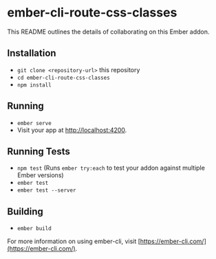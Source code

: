 # ember-cli-route-css-classes

This README outlines the details of collaborating on this Ember addon.

## Installation

* `git clone <repository-url>` this repository
* `cd ember-cli-route-css-classes`
* `npm install`

## Running

* `ember serve`
* Visit your app at [http://localhost:4200](http://localhost:4200).

## Running Tests

* `npm test` (Runs `ember try:each` to test your addon against multiple Ember versions)
* `ember test`
* `ember test --server`

## Building

* `ember build`

For more information on using ember-cli, visit [https://ember-cli.com/](https://ember-cli.com/).

